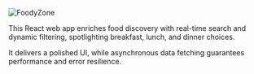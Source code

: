 ![FoodyZone](https://github.com/doofenzs/React/assets/88713466/5e361821-ce96-4602-87ff-4c0785900cf5)

This React web app enriches food discovery with real-time search and dynamic filtering, spotlighting breakfast, lunch, and dinner choices.

It delivers a polished UI, while asynchronous data fetching guarantees performance and error resilience.
